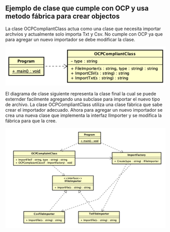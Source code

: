 ## Ejemplo de clase que cumple con OCP y usa metodo fábrica para crear objectos ##

La clase OCPCompliantClass actua como una clase que necesita importar archvios y actualmente solo importa Txt y Csv.
No cumple con OCP ya que para agregar un nuevo importador se debe modificar la clase.

![Original.png](Docs/Original.png)

El diagrama de clase siguiente representa la clase final la cual se puede externder facilmente agregando 
una subclase para importar el nuevo tipo de archivo. La clase OCPCompliantClass utiliza una clase fábrica que sabe crear
el importador adecuado.
Ahora para agregar un nuevo importador se crea una nueva clase que implementa la interfaz IImporter y se modifica la 
fábrica para que la cree.


![OCPFactory.png](Docs/OCPFactory.png)

